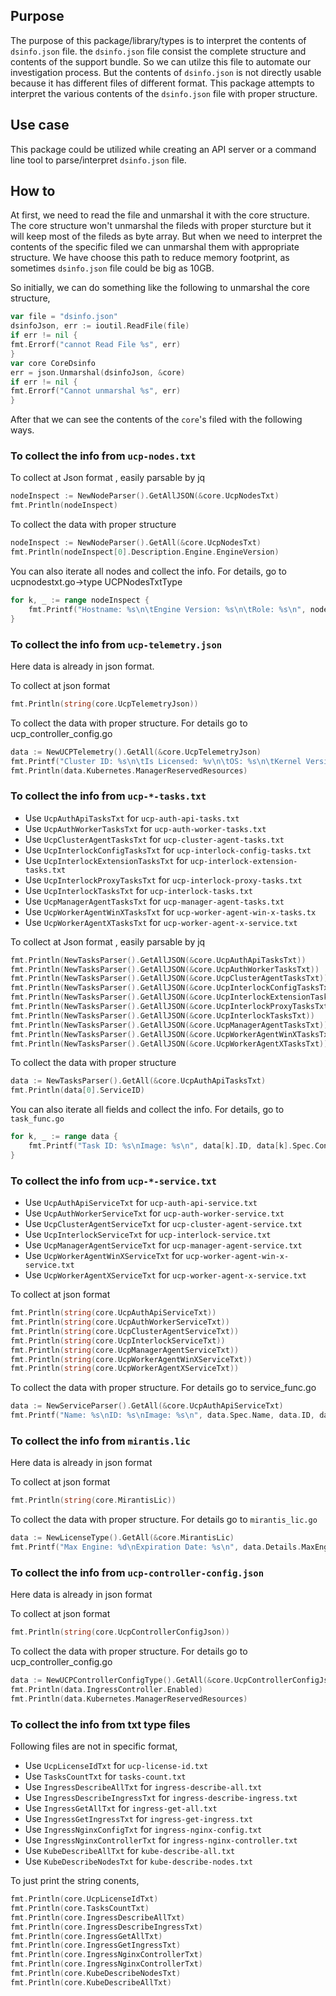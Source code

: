 ## Purpose
The purpose of this package/library/types is to interpret the contents of `dsinfo.json` file. the `dsinfo.json` file consist the complete structure and contents of the support bundle. So we can utilze this file to automate our investigation process. But the contents of `dsinfo.json` is not directly usable because it has different files of different format. This package attempts to interpret the various contents of the `dsinfo.json` file with proper structure.

## Use case
This package could be utilized while creating an API server or a command line tool to parse/interpret `dsinfo.json` file.

## How to

At first, we need to read the file and unmarshal it with the core structure. The core structure won't unmarshal the fileds  with proper sturcture but it will keep most of the fileds as byte array. But when we need to interpret the contents of the specific filed we can unmarshal them with appropriate structure. We have choose this path to reduce memory footprint, as sometimes `dsinfo.json` file could be big as 10GB.

So initially, we can do something like the following to unmarshal the core structure,
```go
var file = "dsinfo.json"
dsinfoJson, err := ioutil.ReadFile(file)
if err != nil {
fmt.Errorf("cannot Read File %s", err)
}
var core CoreDsinfo
err = json.Unmarshal(dsinfoJson, &core)
if err != nil {
fmt.Errorf("Cannot unmarshal %s", err)
}
```
After that we can see the contents of the `core`'s filed with the following ways.
### To collect the info from `ucp-nodes.txt`
To collect at Json format , easily parsable by jq
```go
nodeInspect := NewNodeParser().GetAllJSON(&core.UcpNodesTxt)
fmt.Println(nodeInspect)
```
To collect the data with proper structure
```go
nodeInspect := NewNodeParser().GetAll(&core.UcpNodesTxt)
fmt.Println(nodeInspect[0].Description.Engine.EngineVersion)
```
You can also iterate all nodes and collect the info. For details, go to ucpnodestxt.go->type UCPNodesTxtType
```go
for k, _ := range nodeInspect {
	fmt.Printf("Hostname: %s\n\tEngine Version: %s\n\tRole: %s\n", nodeInspect[k].Description.Hostname, nodeInspect[k].Description.Engine.EngineVersion, nodeInspect[k].Spec.Role)
}
```
### To collect the info from `ucp-telemetry.json`
Here data is already in json format.

To collect at json format
```go
fmt.Println(string(core.UcpTelemetryJson))
```
To collect the data with proper structure. For details go to ucp_controller_config.go
```go
data := NewUCPTelemetry().GetAll(&core.UcpTelemetryJson)
fmt.Printf("Cluster ID: %s\n\tIs Licensed: %v\n\tOS: %s\n\tKernel Version:%s\n", data.ClusterId, data.IsLicensed, data.Os, data.KernelVersion)
fmt.Println(data.Kubernetes.ManagerReservedResources)
```

### To collect the info from `ucp-*-tasks.txt`
- Use `UcpAuthApiTasksTxt` for `ucp-auth-api-tasks.txt`
- Use `UcpAuthWorkerTasksTxt` for `ucp-auth-worker-tasks.txt`
- Use `UcpClusterAgentTasksTxt` for `ucp-cluster-agent-tasks.txt`
- Use `UcpInterlockConfigTasksTxt` for `ucp-interlock-config-tasks.txt`
- Use `UcpInterlockExtensionTasksTxt` for `ucp-interlock-extension-tasks.txt`
- Use `UcpInterlockProxyTasksTxt` for `ucp-interlock-proxy-tasks.txt`
- Use `UcpInterlockTasksTxt` for `ucp-interlock-tasks.txt`
- Use `UcpManagerAgentTasksTxt` for `ucp-manager-agent-tasks.txt`
- Use `UcpWorkerAgentWinXTasksTxt` for `ucp-worker-agent-win-x-tasks.tx`
- Use `UcpWorkerAgentXTasksTxt` for `ucp-worker-agent-x-service.txt`

To collect at Json format , easily parsable by jq
```go
fmt.Println(NewTasksParser().GetAllJSON(&core.UcpAuthApiTasksTxt))
fmt.Println(NewTasksParser().GetAllJSON(&core.UcpAuthWorkerTasksTxt))
fmt.Println(NewTasksParser().GetAllJSON(&core.UcpClusterAgentTasksTxt))
fmt.Println(NewTasksParser().GetAllJSON(&core.UcpInterlockConfigTasksTxt))
fmt.Println(NewTasksParser().GetAllJSON(&core.UcpInterlockExtensionTasksTxt))
fmt.Println(NewTasksParser().GetAllJSON(&core.UcpInterlockProxyTasksTxt))
fmt.Println(NewTasksParser().GetAllJSON(&core.UcpInterlockTasksTxt))
fmt.Println(NewTasksParser().GetAllJSON(&core.UcpManagerAgentTasksTxt))
fmt.Println(NewTasksParser().GetAllJSON(&core.UcpWorkerAgentWinXTasksTxt))
fmt.Println(NewTasksParser().GetAllJSON(&core.UcpWorkerAgentXTasksTxt))
```
To collect the data with proper structure
```go
data := NewTasksParser().GetAll(&core.UcpAuthApiTasksTxt)
fmt.Println(data[0].ServiceID)
```
You can also iterate all fields and collect the info. For details, go to `task_func.go`
```go
for k, _ := range data {
    fmt.Printf("Task ID: %s\nImage: %s\n", data[k].ID, data[k].Spec.ContainerSpec.Image)
}
```
### To collect the info from `ucp-*-service.txt`
- Use `UcpAuthApiServiceTxt` for `ucp-auth-api-service.txt`
- Use `UcpAuthWorkerServiceTxt` for `ucp-auth-worker-service.txt`
- Use `UcpClusterAgentServiceTxt` for `ucp-cluster-agent-service.txt`
- Use `UcpInterlockServiceTxt` for `ucp-interlock-service.txt`
- Use `UcpManagerAgentServiceTxt` for `ucp-manager-agent-service.txt`
- Use `UcpWorkerAgentWinXServiceTxt` for `ucp-worker-agent-win-x-service.txt`
- Use `UcpWorkerAgentXServiceTxt` for `ucp-worker-agent-x-service.txt`

To collect at json format
```go
fmt.Println(string(core.UcpAuthApiServiceTxt))
fmt.Println(string(core.UcpAuthWorkerServiceTxt))
fmt.Println(string(core.UcpClusterAgentServiceTxt))
fmt.Println(string(core.UcpInterlockServiceTxt))
fmt.Println(string(core.UcpManagerAgentServiceTxt))
fmt.Println(string(core.UcpWorkerAgentWinXServiceTxt))
fmt.Println(string(core.UcpWorkerAgentXServiceTxt))
```
To collect the data with proper structure. For details go to service_func.go
```go
data := NewServiceParser().GetAll(&core.UcpAuthApiServiceTxt)
fmt.Printf("Name: %s\nID: %s\nImage: %s\n", data.Spec.Name, data.ID, data.Spec.TaskTemplate.ContainerSpec.Image)
```
### To collect the info from `mirantis.lic`
Here data is already in json format

To collect at json format
```go
fmt.Println(string(core.MirantisLic))
```
To collect the data with proper structure. For details go to `mirantis_lic.go`
```go
data := NewLicenseType().GetAll(&core.MirantisLic)
fmt.Printf("Max Engine: %d\nExpiration Date: %s\n", data.Details.MaxEngines, data.Details.Expiration)
```
### To collect the info from `ucp-controller-config.json`
Here data is already in json format

To collect at json format
```go
fmt.Println(string(core.UcpControllerConfigJson))
```
To collect the data with proper structure. For details go to ucp_controller_config.go
```go
data := NewUCPControllerConfigType().GetAll(&core.UcpControllerConfigJson)
fmt.Println(data.IngressController.Enabled)
fmt.Println(data.Kubernetes.ManagerReservedResources)
```
### To collect the info from txt type files
Following files are not in specific format,
- Use `UcpLicenseIdTxt` for `ucp-license-id.txt`
- Use `TasksCountTxt` for `tasks-count.txt`
- Use `IngressDescribeAllTxt` for `ingress-describe-all.txt`
- Use `IngressDescribeIngressTxt` for `ingress-describe-ingress.txt`
- Use `IngressGetAllTxt` for `ingress-get-all.txt`
- Use `IngressGetIngressTxt` for `ingress-get-ingress.txt`
- Use `IngressNginxConfigTxt` for `ingress-nginx-config.txt`
- Use `IngressNginxControllerTxt` for `ingress-nginx-controller.txt`
- Use `KubeDescribeAllTxt` for `kube-describe-all.txt`
- Use `KubeDescribeNodesTxt` for `kube-describe-nodes.txt`

To just print the string conents,
```go
fmt.Println(core.UcpLicenseIdTxt)
fmt.Println(core.TasksCountTxt)
fmt.Println(core.IngressDescribeAllTxt)
fmt.Println(core.IngressDescribeIngressTxt)
fmt.Println(core.IngressGetAllTxt)
fmt.Println(core.IngressGetIngressTxt)
fmt.Println(core.IngressNginxControllerTxt)
fmt.Println(core.IngressNginxControllerTxt)
fmt.Println(core.KubeDescribeNodesTxt)
fmt.Println(core.KubeDescribeAllTxt)
```
